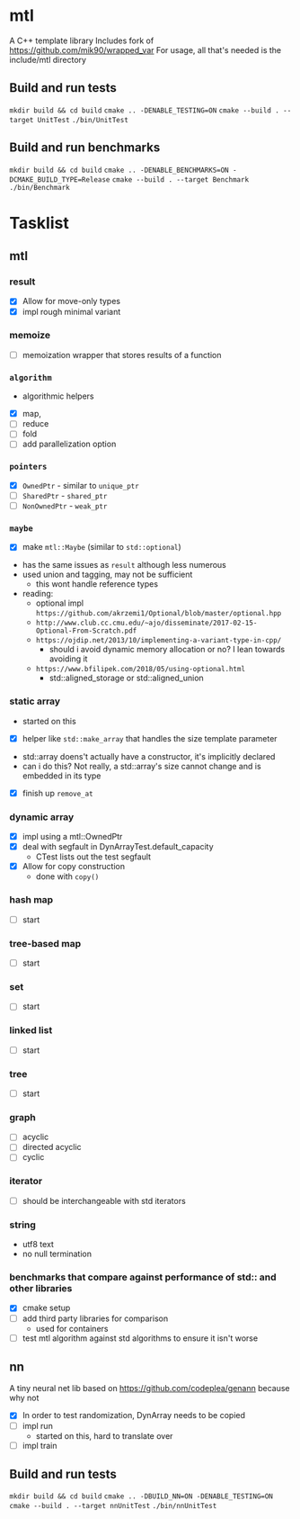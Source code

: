 # mtl
A C++ template library
Includes fork of https://github.com/mik90/wrapped_var
For usage, all that's needed is the include/mtl directory

## Build and run tests
`mkdir build && cd build`
`cmake .. -DENABLE_TESTING=ON`
`cmake --build . --target UnitTest`
`./bin/UnitTest`

## Build and run benchmarks
`mkdir build && cd build`
`cmake .. -DENABLE_BENCHMARKS=ON -DCMAKE_BUILD_TYPE=Release`
`cmake --build . --target Benchmark`
`./bin/Benchmark`

# Tasklist

## mtl
### result
- [x] Allow for move-only types
- [x] impl rough minimal variant
### memoize
- [ ] memoization wrapper that stores results of a function
### `algorithm`
- algorithmic helpers
- [x] map,
- [ ] reduce
- [ ] fold
- [ ] add parallelization option
### `pointers`
- [x] `OwnedPtr` - similar to `unique_ptr`
- [ ] `SharedPtr` - `shared_ptr`
- [ ] `NonOwnedPtr` - `weak_ptr`
### `maybe`
- [x] make `mtl::Maybe` (similar to `std::optional`) 
- has the same issues as `result` although less numerous
- used union and tagging, may not be sufficient
    - this wont handle reference types
- reading:
    - optional impl `https://github.com/akrzemi1/Optional/blob/master/optional.hpp`
    - `http://www.club.cc.cmu.edu/~ajo/disseminate/2017-02-15-Optional-From-Scratch.pdf`
    - `https://ojdip.net/2013/10/implementing-a-variant-type-in-cpp/`
        - should i avoid dynamic memory allocation or no? I lean towards avoiding it
    - `https://www.bfilipek.com/2018/05/using-optional.html`
        - std::aligned_storage or std::aligned_union
### static array
- started on this
- [x] helper like `std::make_array` that handles the size template parameter
- std::array doens't actually have a constructor, it's implicitly declared
- can i do this? Not really, a std::array's size cannot change and is embedded in its type
- [x] finish up `remove_at`
### dynamic array
- [x] impl using a mtl::OwnedPtr
- [x] deal with segfault in DynArrayTest.default_capacity
    - CTest lists out the test segfault
- [x] Allow for copy construction
    - done with `copy()`
### hash map
- [ ] start
### tree-based map
- [ ] start
### set
- [ ] start
### linked list
- [ ] start
### tree
- [ ] start
### graph
- [ ] acyclic
- [ ] directed acyclic
- [ ] cyclic
### iterator
- [ ] should be interchangeable with std iterators
### string
- utf8 text
- no null termination
### benchmarks that compare against performance of std:: and other libraries
- [x] cmake setup
- [ ] add third party libraries for comparison
    - used for containers
- [ ] test mtl algorithm against std algorithms to ensure it isn't worse

## nn
A tiny neural net lib based on https://github.com/codeplea/genann because why not
- [x] In order to test randomization, DynArray needs to be copied
- [ ] impl run
    - started on this, hard to translate over
- [ ] impl train

## Build and run tests
`mkdir build && cd build`
`cmake .. -DBUILD_NN=ON -DENABLE_TESTING=ON`
`cmake --build . --target nnUnitTest`
`./bin/nnUnitTest`
